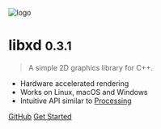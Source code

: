![logo](_media/logo.svg)

# libxd <small>0.3.1</small>

> A simple 2D graphics library for C++.

- Hardware accelerated rendering
- Works on Linux, macOS and Windows
- Intuitive API similar to [Processing](https://processing.org/)

[GitHub](https://github.com/bernhardfritz/libxd/)
[Get Started](#libxd)
